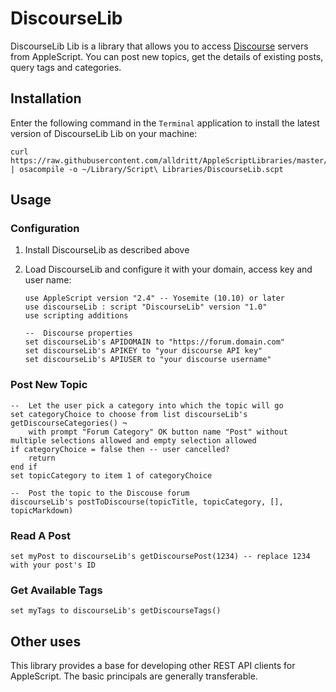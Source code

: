 
# DiscourseLib

DiscourseLib Lib is a library that allows you to access [Discourse](https://www.discourse.org) servers from AppleScript.  You can post new topics, get the details of existing posts, query tags and categories.

## Installation

Enter the following command in the `Terminal` application to install the latest version of DiscourseLib Lib on your machine:

~~~~
curl https://raw.githubusercontent.com/alldritt/AppleScriptLibraries/master/DiscourseLib.applescript | osacompile -o ~/Library/Script\ Libraries/DiscourseLib.scpt
~~~~

## Usage

### Configuration

1.	Install DiscourseLib as described above

2. Load DiscourseLib and configure it with your domain, access key and user name:

	~~~~
	use AppleScript version "2.4" -- Yosemite (10.10) or later
	use discourseLib : script "DiscourseLib" version "1.0"
	use scripting additions
	
	--	Discourse properties
	set discourseLib's APIDOMAIN to "https://forum.domain.com"
	set discourseLib's APIKEY to "your discourse API key"
	set discourseLib's APIUSER to "your discourse username"
	~~~~

### Post New Topic

~~~
--	Let the user pick a category into which the topic will go
set categoryChoice to choose from list discourseLib's getDiscourseCategories() ¬
	with prompt "Forum Category" OK button name "Post" without multiple selections allowed and empty selection allowed
if categoryChoice = false then -- user cancelled?
	return
end if
set topicCategory to item 1 of categoryChoice
	
--	Post the topic to the Discouse forum
discourseLib's postToDiscourse(topicTitle, topicCategory, [], topicMarkdown)
~~~

### Read A Post

~~~
set myPost to discourseLib's getDiscoursePost(1234) -- replace 1234 with your post's ID
~~~

### Get Available Tags

~~~
set myTags to discourseLib's getDiscourseTags()
~~~

## Other uses

This library provides a base for developing other REST API clients for AppleScript.  The basic principals are generally transferable.
